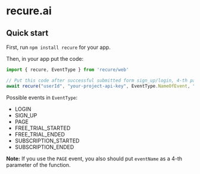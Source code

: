 # recure.ai

## Quick start

First, run `npm install recure` for your app.

Then, in your app put the code:

```typescript
import { recure, EventType } from 'recure/web'

// Put this code after successful submitted form sign_up/login, 4-th parameter is optional and uses only with EventType.PAGE
await recure("userId", "your-project-api-key", EventType.NameOfEvent, "subscription-page");
```

Possible events in `EventType`:
* LOGIN
* SIGN_UP
* PAGE
* FREE_TRIAL_STARTED
* FREE_TRIAL_ENDED
* SUBSCRIPTION_STARTED
* SUBSCRIPTION_ENDED

**Note:** If you use the `PAGE` event, you also should put `eventName` as a 4-th parameter of the function.
